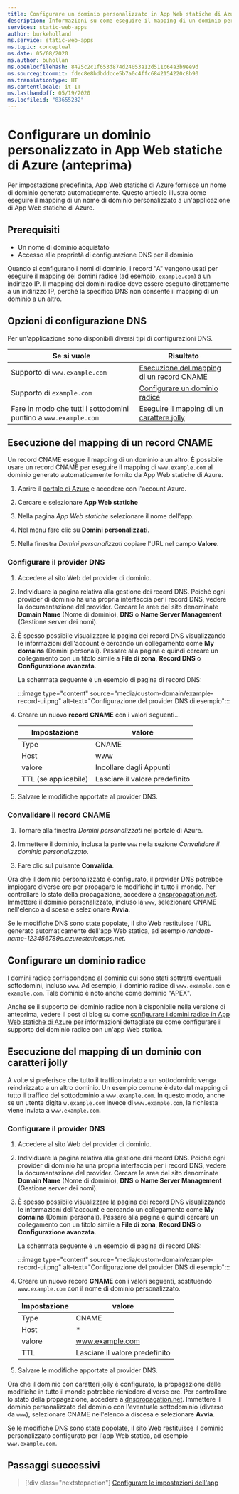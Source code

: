 ```yaml
---
title: Configurare un dominio personalizzato in App Web statiche di Azure
description: Informazioni su come eseguire il mapping di un dominio personalizzato ad App Web statiche di Azure
services: static-web-apps
author: burkeholland
ms.service: static-web-apps
ms.topic: conceptual
ms.date: 05/08/2020
ms.author: buhollan
ms.openlocfilehash: 8425c2c1f653d874d24053a12d511c64a3b9ee9d
ms.sourcegitcommit: fdec8e8bdbddcce5b7a0c4ffc6842154220c8b90
ms.translationtype: HT
ms.contentlocale: it-IT
ms.lasthandoff: 05/19/2020
ms.locfileid: "83655232"
---
```

# <a name="setup-a-custom-domain-in-azure-static-web-apps-preview"></a>Configurare un dominio personalizzato in App Web statiche di Azure (anteprima)

Per impostazione predefinita, App Web statiche di Azure fornisce un nome di dominio generato automaticamente. Questo articolo illustra come eseguire il mapping di un nome di dominio personalizzato a un'applicazione di App Web statiche di Azure.

## <a name="prerequisites"></a>Prerequisiti

- Un nome di dominio acquistato
- Accesso alle proprietà di configurazione DNS per il dominio

Quando si configurano i nomi di dominio, i record "A" vengono usati per eseguire il mapping dei domini radice (ad esempio, `example.com`) a un indirizzo IP. Il mapping dei domini radice deve essere eseguito direttamente a un indirizzo IP, perché la specifica DNS non consente il mapping di un dominio a un altro.

## <a name="dns-configuration-options"></a>Opzioni di configurazione DNS

Per un'applicazione sono disponibili diversi tipi di configurazioni DNS.

| Se si vuole                            | Risultato                                                |
| ----------------------------------------- | --------------------------------------------------- |
| Supporto di `www.example.com`                 | [Esecuzione del mapping di un record CNAME](#map-a-cname-record)           |
| Supporto di `example.com`                     | [Configurare un dominio radice](#configure-a-root-domain) |
| Fare in modo che tutti i sottodomini puntino a `www.example.com` | [Eseguire il mapping di un carattere jolly](#map-a-wildcard-domain)                   |

## <a name="map-a-cname-record"></a>Esecuzione del mapping di un record CNAME

Un record CNAME esegue il mapping di un dominio a un altro. È possibile usare un record CNAME per eseguire il mapping di `www.example.com` al dominio generato automaticamente fornito da App Web statiche di Azure.

1. Aprire il [portale di Azure](https://portal.azure.com) e accedere con l'account Azure.

1. Cercare e selezionare **App Web statiche**

1. Nella pagina _App Web statiche_ selezionare il nome dell'app.

1. Nel menu fare clic su **Domini personalizzati**.

1. Nella finestra _Domini personalizzati_ copiare l'URL nel campo **Valore**.

### <a name="configure-dns-provider"></a>Configurare il provider DNS

1. Accedere al sito Web del provider di dominio.

2. Individuare la pagina relativa alla gestione dei record DNS. Poiché ogni provider di dominio ha una propria interfaccia per i record DNS, vedere la documentazione del provider. Cercare le aree del sito denominate **Domain Name** (Nome di dominio), **DNS** o **Name Server Management** (Gestione server dei nomi).

3. È spesso possibile visualizzare la pagina dei record DNS visualizzando le informazioni dell'account e cercando un collegamento come **My domains** (Domini personali). Passare alla pagina e quindi cercare un collegamento con un titolo simile a **File di zona**, **Record DNS** o **Configurazione avanzata**.

    La schermata seguente è un esempio di pagina di record DNS:

    :::image type="content" source="media/custom-domain/example-record-ui.png" alt-text="Configurazione del provider DNS di esempio":::

4. Creare un nuovo **record CNAME** con i valori seguenti...

    | Impostazione             | valore                     |
    | ------------------- | ------------------------- |
    | Type                | CNAME                     |
    | Host                | www                       |
    | valore               | Incollare dagli Appunti |
    | TTL (se applicabile) | Lasciare il valore predefinito    |

5. Salvare le modifiche apportate al provider DNS.

### <a name="validate-cname"></a>Convalidare il record CNAME

1. Tornare alla finestra _Domini personalizzati_ nel portale di Azure.

1. Immettere il dominio, inclusa la parte `www` nella sezione _Convalidare il dominio personalizzato_.

1. Fare clic sul pulsante **Convalida**.

Ora che il dominio personalizzato è configurato, il provider DNS potrebbe impiegare diverse ore per propagare le modifiche in tutto il mondo. Per controllare lo stato della propagazione, accedere a [dnspropagation.net](https://dnspropagation.net). Immettere il dominio personalizzato, incluso la `www`, selezionare CNAME nell'elenco a discesa e selezionare **Avvia**.

Se le modifiche DNS sono state popolate, il sito Web restituisce l'URL generato automaticamente dell'app Web statica, ad esempio _random-name-123456789c.azurestaticapps.net_.

## <a name="configure-a-root-domain"></a>Configurare un dominio radice

I domini radice corrispondono al dominio cui sono stati sottratti eventuali sottodomini, incluso `www`. Ad esempio, il dominio radice di `www.example.com` è `example.com`. Tale dominio è noto anche come dominio "APEX".

Anche se il supporto del dominio radice non è disponibile nella versione di anteprima, vedere il post di blog su come [configurare i domini radice in App Web statiche di Azure](https://burkeholland.github.io/posts/static-app-root-domain) per informazioni dettagliate su come configurare il supporto del dominio radice con un'app Web statica.

## <a name="map-a-wildcard-domain"></a>Esecuzione del mapping di un dominio con caratteri jolly

A volte si preferisce che tutto il traffico inviato a un sottodominio venga reindirizzato a un altro dominio. Un esempio comune è dato dal mapping di tutto il traffico del sottodominio a `www.example.com`. In questo modo, anche se un utente digita `w.example.com` invece di `www.example.com`, la richiesta viene inviata a `www.example.com`.

### <a name="configure-dns-provider"></a>Configurare il provider DNS

1. Accedere al sito Web del provider di dominio.

2. Individuare la pagina relativa alla gestione dei record DNS. Poiché ogni provider di dominio ha una propria interfaccia per i record DNS, vedere la documentazione del provider. Cercare le aree del sito denominate **Domain Name** (Nome di dominio), **DNS** o **Name Server Management** (Gestione server dei nomi).

3. È spesso possibile visualizzare la pagina dei record DNS visualizzando le informazioni dell'account e cercando un collegamento come **My domains** (Domini personali). Passare alla pagina e quindi cercare un collegamento con un titolo simile a **File di zona**, **Record DNS** o **Configurazione avanzata**.

    La schermata seguente è un esempio di pagina di record DNS:

    :::image type="content" source="media/custom-domain/example-record-ui.png" alt-text="Configurazione del provider DNS di esempio":::

4. Creare un nuovo record **CNAME** con i valori seguenti, sostituendo `www.example.com` con il nome di dominio personalizzato.

    | Impostazione | valore                  |
    | ------- | ---------------------- |
    | Type    | CNAME                  |
    | Host    | \*                     |
    | valore   | www.example.com        |
    | TTL     | Lasciare il valore predefinito |

5. Salvare le modifiche apportate al provider DNS.

Ora che il dominio con caratteri jolly è configurato, la propagazione delle modifiche in tutto il mondo potrebbe richiedere diverse ore. Per controllare lo stato della propagazione, accedere a [dnspropagation.net](https://dnspropagation.net). Immettere il dominio personalizzato del dominio con l'eventuale sottodominio (diverso da `www`), selezionare CNAME nell'elenco a discesa e selezionare **Avvia**.

Se le modifiche DNS sono state popolate, il sito Web restituisce il dominio personalizzato configurato per l'app Web statica, ad esempio `www.example.com`.

## <a name="next-steps"></a>Passaggi successivi

> [!div class="nextstepaction"]
> [Configurare le impostazioni dell'app](application-settings.md)

